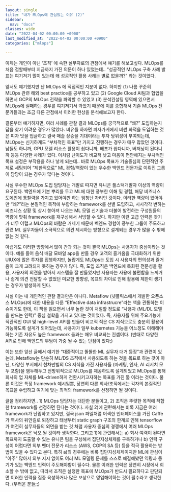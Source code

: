 ```yaml
---
layout: single
title: "내가 MLOps에 관심있는 이유 (2)"
sidebar:
  nav: "docs"
classes: wide
date: "2022-04-02 00:00:00 +0900"
last_modified_at: "2022-04-02 00:00:00 +0900"
categories: ["mlops"]

---
```


이제는 개인이 아닌 ‘조직’ 에 속한 실무자로의 관점에서 얘기를 해보고싶다. MLOps를 처음 접할때부터 지금까지 가진 의문이 하나 있었는데.. “성공적인 MLOps 구축 사례 발표는 여기저기 많이 있는데 왜 성공적인 활용 사례는 별로 없을까?” 라는 것이었다.



앞서도 얘기했지만 난 MLOps 에 직접적인 지분이 없다. 하지만 (1) 나름 꾸준히 MLOps 관련 해외 best practice를 공부하고 있고 (2) Google Cloud AI팀과 협업을 하면서 GCP의 MLOps 전략을 파악할 수 있었고 (3) 분석컨설팅 영역에 있으면서 MLOps에 실패하는 경우를 여기저기서 봐왔기 때문에 이를 종합해서 기존 MLOps 전문가들과는 조금 다른 관점에서 이러한 현상을 분석해보고자 한다.



결론부터 얘기하자면, 여러 사례를 관찰 결과 MLOps를 궁극적으로 “왜?” 도입하는지 답을 찾기 어려운 경우가 많았다. 비유를 하자면 피자가게에서 비싼 화덕을 도입하는 것은 피자 맛을 업글하고 결국 매출 상승을 기대이라는 투자 당위성이 부여되는데, MLOps는 신기하게도 “부차적인 목표”만 가지고 진행하는 경우가 매우 많았던 것이다. 남들도 하니까, GPU 모델 리소스 활용이 쉽다니까, 배포가 쉽다니까, 버저닝이 된다니까 등등 다양한 사례가 있다. 이처럼 난이도가 비교적 낮고 마음이 편안해지는 부차적인 목표 설정은 부작용을 하나 낳게 되는데.. 바로 MLOps 목표가 기술중심의 단편적인 주제로 세팅되어 “제한적으로” ML 경험/역량이 있는 우수한 백엔드 전문가로 이뤄진 그룹이 담당이 되는 경우가 많다는 것이다. 



사실 우수한 MLOps 도입 담당자는 개발로 따지면 유니콘 풀스택개발자 이상의 역량이 요구된다. 백엔드에 기본 뿌리를 두고 ML에 대한 풍부한 이해 및 경험, 해당 비즈니스 도메인에 통찰력을 가지고 있어야만 하는 엄청난 자리인 것이다. 이러한 역량이 있어야만 “왜?”라는 본질적인 목적에 부합하는 framework를 선별 도입하고, 시시각각 변하는 비즈니스 상황 및 상시 쏟아져 나오는 ML 모델 신기술과 더불어 발전하는 구성원들의 역량에 맞춰 framework를 재구성해서 서빙할 수 있다. 하지만 이런 고급 인력은 찾기가 너무 어렵고 MLOps의 바람은 거세기 때문에 벡엔드 경험이 풍부한 그룹이 주도하고 관련 ML 실무자들이 소극적으로 의견 제시하는 방향으로 설계되는 경우가 많을 수 밖에 없는 것 같다.



아쉽게도 이러한 방향에서 많이 간과 되는 것이 결국 MLOps는 사용자가 중심이라는 것이다. 예를 들어 음식 배달 모바일 app을 만들 경우 고객의 즐거움을 극대화하기 위한 UIUX에 많은 투자를 집행하지만, 놀랍게도 MLOps는 도입 시 사용자의 편의성과 즐거움이 크게 고려되지 못하는 경우가 많다. 즉, 도입 조직은 백엔드에 특화된 전문성을 활용, 사용자의 의견을 받아서 시스템을 잘 만들었지만 사용자는 사용에 불편함을 느끼거나 쉽게 의견 전달할 수 없었던 미묘한 방향성, 목표의 차이로 인해 활용에 제한이 생기는 경우가 발생하게 된다.



사실 이는 내 개인적인 관찰 결과만은 아니다. Metaflow (넷플릭스에서 개발한 오픈소스 MLOps)에 대한 내용을 다룬 “Effective data infrastrucre”라는 책을 관통하는 이슈이기도 한데, 이 책을 읽으면서 너무 놀란 것이 처절할 정도로 “사용자 (ML/DL 모델을 만드는 인력)" 중심 철학을 가지고 있다는 것이었다. 즉, 사용자를 위해 주요기능에 직관적인 GUI 및 high-level API를 만들어 비교적 적은 CS 지식으로도 충분히 활용이 가능하도록 설계가 되어있는데, 사용자가 일부 kubernetes 기능을 어느정도 이해해야하는 기존 자유도 높은 framework 들과는 매우 비교되는 컨셉이다. (반대로 다양한 API로 인해 백엔드의 부담이 가중 될 수 있는 단점이 있다;)



이는 또한 앞선 글에서 얘기한 “대중적이고 똘똘한 ML 실무자 대거 등장”과 관련이 있는데, Metaflow는 단순히 ML/DS 조직에서 사용되도록 하는 것을 목표로 하는 것이 아닌, 다양한 부서에서 천차만별의 CS 지식을 가진 사용자들 (마케팅, 인사, AI 리서치 모두 포함)을 염두해두고 전방위적으로 MLOps를 제공하도록 설계되었고 MLOps를 통해 회사의 업 자체를 ML-driven하게 전환시키고자하는 목표를 가진 툴 이라는 것이다. 물론 이것은 특정 framework 예시일뿐, 당연히 다른 회사/조직에서는 각자의 본질적인 목표을 수립하고 여기에 맞는 최적의 framework를 선정하면 될 것이다.



글을 정리하자면.. 1) MLOps 담당자는 대단한 분들이고, 2) 조직은 뚜렷한 목적에 적합한 framework를 선정하면 된다는 것이다. 사실 2)에 관련해서는 비록 지금은 여러 framework가 난립하고 있지만, 결국 json 파일처럼 어색한 인터페이스를 가진 Caffe가 역사의 뒤안길로 퇴장하고 태생부터 static graph 구조의 한계로 인해 tensorflow가 여전히 실무자들의 외면을 받는 것 처럼 사용자 중심의 경쟁에서 여러 MLOps framework은 낙오 될 것이라 생각한다. 그리고 1)에 관련해서는 a) 회사 여력이 된다면 목표까지 도출할 수 있는 유니콘 팀을 구성해서 집단지성체제를 구축하거나 b) 인력 구성이 어렵다면 외부 벤더 전문가 리소스 (AWS, CGP의 SA 등) 등을 적극 활용하는 방법이 있을 수 있다고 본다. 특히 a)의 경우에는 비록 집단지성체제이지만 ML에 관심이 "아주" 많아서 외부 지시 없이도 여러 ML 모델링 문제를 스스로 해결해봤던 역량과 동기가 있는 백엔드 인력이 주도해야함이 필수다. 물론 이러한 인력은 당연히 시장에서 희소할 수 밖에 없고, 따라서 조직은 설정한 목표에 MLOps가 반드시 필요하다고 판단되면 이러한 인력을 집중 육성하거나 많은 보상으로 영입해야하는 것이 필수라고 생각한다. (부러운 분들;;)
